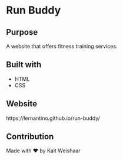# Run Buddy

## Purpose
A website that offers fitness training services.

## Built with
* HTML
* CSS

## Website
https;//lernantino.github.io/run-buddy/

## Contribution
Made with ❤️ by Kait Weishaar
